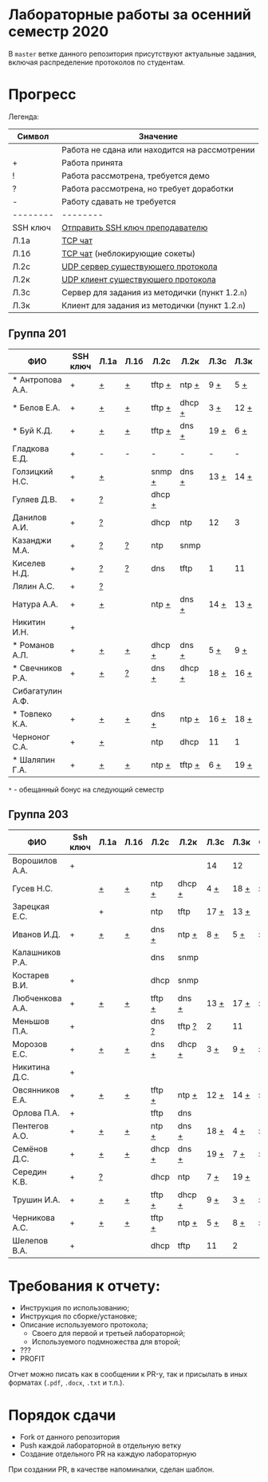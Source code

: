 # Лабораторные работы за осенний семестр 2020

В `master` ветке данного репозитория присутствуют актуальные задания, включая 
распределение протоколов по студентам.

# Прогресс

Легенда:

| Символ   | Значение                                                                                   |
| --       | --                                                                                         |
|          | Работа не сдана или находится на рассмотрении                                              |
| +        | Работа принята                                                                             |
| !        | Работа рассмотрена, требуется демо                                                         |
| ?        | Работа рассмотрена, но требует доработки                                                   |
| -        | Работу сдавать не требуется                                                                |
| -------- | --------                                                                                   |
| SSH ключ | [Отправить SSH ключ преподавателю](https://insysnw.github.io/labs/900-ssh-keygen/)         |
| Л.1a     | [TCP чат](https://insysnw.github.io/labs/01-tcp-chat/)                                     |
| Л.1б     | [TCP чат](https://insysnw.github.io/labs/01-tcp-chat/) (неблокирующие сокеты)              |
| Л.2c     | [UDP сервер существующего протокола](https://insysnw.github.io/labs/02-udp-real-protocol/) |
| Л.2к     | [UDP клиент существующего протокола](https://insysnw.github.io/labs/02-udp-real-protocol/) |
| Л.3с     | Сервер для задания из методички (пункт 1.2.`n`)                                            |
| Л.3к     | Клиент для задания из методички (пункт 1.2.`n`)                                            |

## Группа 201

| ФИО               | SSH ключ | Л.1a               | Л.1б               | Л.2c                    | Л.2к                    | Л.3с                  | Л.3к                    | Оценка  |
| --                | --       | --                 | --                 | --                      | --                      | --                    | --                      | --      |
| *  Антропова А.А. | +        | [+](../../pull/21) | [+](../../pull/64) | tftp [+](../../pull/69) | ntp [+](../../pull/70)  | 9 [+](../../pull/76)  | 5 [+](../../pull/89)    | зачтено |
| *  Белов Е.А.     | +        | [+](../../pull/10) | [+](../../pull/65) | tftp [+](../../pull/34) | dhcp [+](../../pull/43) | 3 [+](../../pull/71)  | 12 [+](../../pull/98)   | зачтено |
| *  Буй К.Д.       | +        | [+](../../pull/12) | [+](../../pull/12) | tftp [+](../../pull/18) | dns [+](../../pull/18)  | 19 [+](../../pull/91) | 6 [+](../../pull/91)    | зачтено |
| Гладкова Е.Д.     | +        | -                  | -                  | -                       | -                       | -                     | -                       | зачтено |
| Голзицкий Н.С.    | +        | [+](../../pull/46) |                    | snmp [+](../../pull/63) | dns [+](../../pull/63)  | 13 [+](../../pull/85) | 14 [+](../../pull/85)   | зачтено |
| Гуляев Д.В.       | +        | [?](../../pull/50) |                    | dhcp [+](../../pull/95) |                         |                       |                         |         |
| Данилов А.И.      | +        | [?](../../pull/8)  |                    | dhcp                    | ntp                     | 12                    | 3                       |         |
| Казанджи М.А.     | +        | [?](../../pull/7)  | [?](../../pull/7)  | ntp                     | snmp                    |                       |                         |         |
| Киселев Н.Д.      | +        | [?](../../pull/97) | [?](../../pull/97) | dns                     | tftp                    | 1                     | 11                      |         |
| Лялин А.С.        | +        | [?](../../pull/80) |                    |                         |                         |                       |                         |         |
| Натура А.А.       | +        | [+](../../pull/17) |                    | ntp [+](../../pull/29)  | dns [+](../../pull/29)  | 14 [+](../../pull/83) | 13 [+](../../pull/83)   | зачтено |
| Никитин И.Н.      | +        |                    |                    |                         |                         |                       |                         |         |
| * Романов А.Л.    | +        | [+](../../pull/66) | [+](../../pull/66) | dhcp [+](../../pull/68) | dns [+](../../pull/67)  | 5 [+](../../pull/89)  | 9 [+](../../pull/76)    | зачтено |
| * Свечников Р.А.  | +        | [+](../../pull/6)  | [?](../../pull/94) | dns [+](../../pull/93)  | dhcp [+](../../pull/93) | 18 [+](../../pull/62) | 16 [+](../../pull/62)   | зачтено |
| Сибагатулин А.Ф.  |          |                    |                    |                         |                         |                       |                         |         |
| * Товпеко К.А.    | +        | [+](../../pull/2)  | [+](../../pull/2)  | dns [+](../../pull/3)   | ntp [+](../../pull/3)   | 16 [+](../../pull/61) | 18 [+](../../pull/61)   | зачтено |
| Черноног С.А.     | +        | [+](../../pull/92) |                    | ntp                     | dhcp                    | 11                    | 1                       |         |
| * Шаляпин Г.А.    | +        | [+](../../pull/37) | [+](../../pull/37) | ntp [+](../../pull/96)  | tftp [+](../../pull/96) | 6 [+](../../pull/91)  | 19 [+](../../pull/91)   | зачтено |

`*` - обещанный бонус на следующий семестр

## Группа 203

| ФИО             | Ssh ключ | Л.1a               | Л.1б                | Л.2с                    | Л.2к                    | Л.3с                   | Л.3к                   | Оценка  |
| --              | --       | --                 | --                  | --                      | --                      | --                     | --                     | --      |
| Ворошилов А.А.  | +        |                    |                     |                         |                         | 14                     | 12                     |         |
| Гусев Н.С.      |          | [+](../../pull/33) | [+](../../pull/103) | ntp [+](../../pull/84)  | dhcp [+](../../pull/88) | 4 [+](../../pull/77)   | 18 [+](../../pull/75)  | зачтено |
| Зарецкая Е.С.   |          | +                  |                     | ntp                     | tftp                    | 17 [+](../../pull/59)  | 13 [+](../../pull/57)  |         |
| Иванов И.Д.     | +        | [+](../../pull/48) | [+](../../pull/13)  | dns [+](../../pull/35)  | ntp [+](../../pull/26)  | 8 [+](../../pull/55)   | 5 [+](../../pull/51)   | зачтено |
| Калашников Р.А. |          |                    |                     | dns                     | snmp                    |                        |                        |         |
| Костарев В.И.   | +        |                    |                     | dhcp                    | snmp                    |                        |                        |         |
| Любченкова А.А. | +        | [+](../../pull/15) | [+](../../pull/39)  | tftp [+](../../pull/23) | dns [+](../../pull/19)  | 13 [+](../../pull/53)  | 17 [+](../../pull/58)  | зачтено |
| Меньшов П.А.    | +        |                    |                     | dns [?](../../pull/20)  | tftp [?](../../pull/24) | 2                      | 11                     |         |
| Морозов Е.С.    | +        | [+](../../pull/73) | [+](../../pull/74)  | dns [+](../../pull/104) | dhcp [+](../../pull/99) | 3 [+](../../pull/82)   | 9 [+](../../pull/)     | зачтено |
| Никитина Д.С.   | +        |                    |                     |                         |                         |                        |                        |         |
| Овсянников Е.А. | +        | [+](../../pull/11) | [+](../../pull/16)  | tftp [+](../../pull/44) | ntp [+](../../pull/45)  | 12 [+](../../pull/60)  | 14 [+](../../pull/54)  | зачтено |
| Орлова П.А.     | +        |                    |                     | tftp                    | dns                     |                        |                        |         |
| Пентегов А.О.   | +        | [+](../../pull/30) | [+](../../pull/31)  | ntp [+](../../pull/102) | dns [+](../../pull/102) | 18 [+](../../pull/78)  | 4 [+](../../pull/78)   | зачтено |
| Семёнов Д.С.    | +        | [+](../../pull/4)  | [+](../../pull/42)  | dhcp [+](../../pull/32) | dns [+](../../pull/40)  | 19 [+](../../pull/100) | 7 [+](../../pull/101)  | зачтено |
| Середин К.В.    | +        | [?](../../pull/5)  |                     | dhcp                    | ntp                     | 7 [+](../../pull/101)  | 19 [+](../../pull/100) |         |
| Трушин И.А.     | +        | [+](../../pull/49) | [+](../../pull/41)  | tftp [+](../../pull/72) | dhcp [+](../../pull/79) | 9 [+](../../pull/87)   | 3 [+](../../pull/81)   | зачтено |
| Черникова А.С.  | +        | [+](../../pull/47) | [+](../../pull/14)  | tftp [+](../../pull/22) | ntp [+](../../pull/25)  | 5 [+](../../pull/52)   | 8 [+](../../pull/56)   | зачтено |
| Шелепов В.А.    | +        |                    |                     | dhcp                    | tftp                    | 11                     | 2                      |         |

# Требования к отчету:

* Инструкция по использованию;
* Инструкция по сборке/установке;
* Описание используемого протокола;
  * Своего для первой и третьей лабораторной;
  * Используемого подмножества для второй;
* ???
* PROFIT

Отчет можно писать как в сообщении к PR-у, так и присылать в иных 
форматах (`.pdf`, `.docx`, `.txt` и т.п.).

# Порядок сдачи

* Fork от данного репозитория
* Push каждой лабораторной в отдельную ветку
* Создание отдельного PR на каждую лабораторную

При создании PR, в качестве напоминалки, сделан шаблон.
